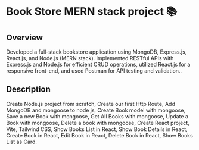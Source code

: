 # Book Store MERN stack project 📚

## Overview
Developed a full-stack bookstore application using MongoDB, Express.js, React.js, and Node.js (MERN stack).
Implemented RESTful APIs with Express.js and Node.js for efficient CRUD operations, utilized React.js for a
responsive front-end, and used Postman for API testing and validation..

  
## Description 

Create Node.js project from scratch, Create our first Http Route, Add MongoDB and mongoose to node js, Create Book model with mongoose, Save a new Book with mongoose, Get All Books with mongoose, Update a Book with mongoose, Delete a book with mongoose,
  Create React project, Vite, Tailwind CSS, Show Books List in React, Show Book Details in React, Create Book in React, Edit Book in React, Delete Book in React, Show Books List as Card.
